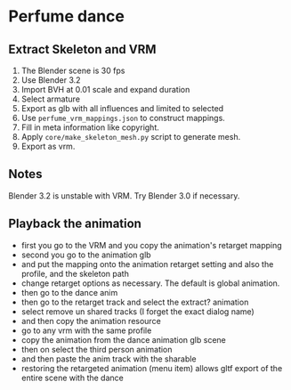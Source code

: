 # Perfume dance


## Extract Skeleton and VRM

1. The Blender scene is 30 fps
1. Use Blender 3.2
1. Import BVH at 0.01 scale and expand duration
1. Select armature
1. Export as glb with all influences and limited to selected
1. Use `perfume_vrm_mappings.json` to construct mappings.
1. Fill in meta information like copyright.
1. Apply `core/make_skeleton_mesh.py` script to generate mesh.
1. Export as vrm.

## Notes

Blender 3.2 is unstable with VRM. Try Blender 3.0 if necessary.

## Playback the animation

* first you go to the VRM and you copy the animation's retarget mapping 
* second you go to the animation glb 
* and put the mapping onto the animation retarget setting and also the profile, and the skeleton path
* change retarget options as necessary. The default is global animation.
* then go to the dance anim 
* then go to the retarget track and select the extract? animation 
* select remove un shared tracks (I forget the exact dialog name) 
* and then copy the animation resource
* go to any vrm with the same profile
* copy the animation from the dance animation glb scene
* then on select the third person animation
* and then paste the anim track with the sharable 
* restoring the retargeted animation (menu item) allows gltf export of the entire scene with the dance 
